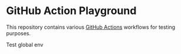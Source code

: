 # GitHub Action Playground

This repository contains various [GitHub Actions](https://github.com/features/actions) workflows for testing purposes.

Test global env
